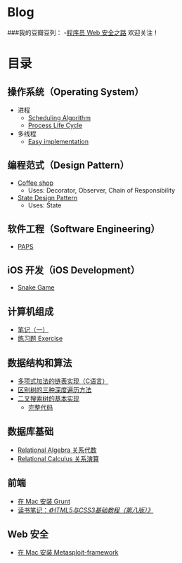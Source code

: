 # Blog

###我的豆瓣豆列：
-[程序员 Web 安全之路](http://www.douban.com/doulist/43126355/)
欢迎关注！

# 目录

## 操作系统（Operating System）

* 进程
  * [Scheduling Algorithm](/OperatingSystem/Process/Scheduling)
  * [Process Life Cycle](/OperatingSystem/Process/StatePattern)
* 多线程
  * [Easy implementation](/OperatingSystem/Thread)

## 编程范式（Design Pattern）

* [Coffee shop](/DesignPattern/CoffeeShop)
  * Uses: Decorator, Observer, Chain of Responsibility
* [State Design Pattern](/OperatingSystem/Process/StatePattern)
  * Uses: State

## 软件工程（Software Engineering）

* [PAPS](/SoftwareEngineering/PAPS)

## iOS 开发（iOS Development）

* [Snake Game](/iOS_Development/SnakeGame)

## 计算机组成

* [笔记（一）](/ComputerOrganization/Chapter_1.md)
* [练习题 Exercise](/ComputerOrganization/Exercise)

## 数据结构和算法

*  [多项式加法的链表实现（C语言）](http://blog.csdn.net/kids412kelly/article/details/49493981)
*  [区别树的三种深度遍历方法](http://blog.csdn.net/kids412kelly/article/details/49851133)
*  [二叉搜索树的基本实现](http://www.cjjjs.cn/paper/rjjc/201622232211108.aspx)
   * [完整代码](/DataStructures/BinarySearchTree.c) 

## 数据库基础
* [Relational Algebra 关系代数](http://blog.csdn.net/kids412kelly/article/details/48953205)
* [Relational Calculus 关系演算](http://blog.csdn.net/kids412kelly/article/details/49132015)

## 前端
* [在 Mac 安装 Grunt](/Front-End/installGruntOnMac.md)
* [读书笔记：*《HTML5与CSS3基础教程（第八版）》* ](/Front-End/htmlcss-vqs8/README.md)


## Web 安全
* [在 Mac 安装 Metasploit-framework](http://blog.csdn.net/kids412kelly/article/details/49475693)